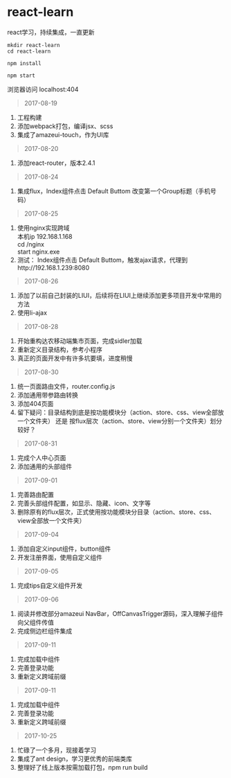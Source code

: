 # react-learn
react学习，持续集成，一直更新

```
mkdir react-learn
cd react-learn

npm install 

npm start
```
浏览器访问 localhost:404

> 2017-08-19
1. 工程构建
2. 添加webpack打包，编译jsx、scss
3. 集成了amazeui-touch，作为UI库

> 2017-08-20
1. 添加react-router，版本2.4.1

> 2017-08-24
1. 集成flux，Index组件点击 Default Buttom 改变第一个Group标题（手机号码）

> 2017-08-25
1. 使用nginx实现跨域 </br>
本机ip 192.168.1.168 </br>
cd  /nginx  </br>
start nginx.exe
2. 测试： Index组件点击 Default Buttom，触发ajax请求，代理到http://192.168.1.239:8080

> 2017-08-26
1. 添加了以前自己封装的LIUI，后续将在LIUI上继续添加更多项目开发中常用的方法
2. 使用li-ajax

> 2017-08-28
1. 开始重构达农移动端集市页面，完成sidler加载
2. 重新定义目录结构，参考小程序
3. 真正的页面开发中有许多坑要填，进度稍慢

> 2017-08-30
1. 统一页面路由文件，router.config.js
2. 添加通用带参路由转换
3. 添加404页面
4. 留下疑问：目录结构到底是按功能模块分（action、store、css、view全部放一个文件夹） 还是 按flux层次（action、store、view分别一个文件夹）划分较好？

> 2017-08-31
1. 完成个人中心页面
2. 添加通用的头部组件

> 2017-09-01
1. 完善路由配置
2. 完善头部组件配置，如显示、隐藏、icon、文字等
3. 删除原有的flux层次，正式使用按功能模块分目录（action、store、css、view全部放一个文件夹）

> 2017-09-04
1. 添加自定义input组件，button组件
2. 开发注册界面，使用自定义组件

> 2017-09-05
1. 完成tips自定义组件开发

> 2017-09-06
1. 阅读并修改部分amazeui NavBar，OffCanvasTrigger源码，深入理解子组件向父组件传值
2. 完成侧边栏组件集成

> 2017-09-11
1. 完成加载中组件
2. 完善登录功能
3. 重新定义跨域前缀

> 2017-09-11
1. 完成加载中组件
2. 完善登录功能
3. 重新定义跨域前缀

> 2017-10-25
1. 忙碌了一个多月，现接着学习
2. 集成了ant design，学习更优秀的前端类库
3. 整理好了线上版本按需加载打包，npm run build